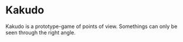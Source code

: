 # Kakudo
 Kakudo is a prototype-game of points of view. Somethings can only be seen through the right angle.
